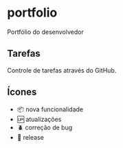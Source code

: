 # portfolio

Portfólio do desenvolvedor

## Tarefas

Controle de tarefas através do GitHub.

## Ícones

- :package: nova funcionalidade
- :up: atualizações
- :beetle: correção de bug
- :checkered_flag: release
